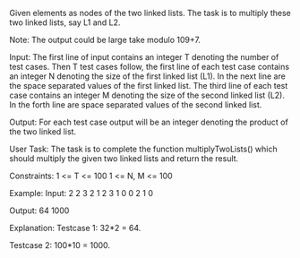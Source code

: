 Given elements as nodes of the two linked lists. The task is to multiply these two linked lists, say L1 and L2. 

Note: The output could be large take modulo 109+7.

Input:
The first line of input contains an integer T denoting the number of test cases. Then T test cases follow, the first line of each test case contains an integer N denoting the size of the first linked list (L1). In the next line are the space separated values of the first linked list. The third line of each test case contains an integer M denoting the size of the second linked list (L2). In the forth line are space separated values of the second linked list.

Output:
For each test case output will be an integer denoting the product of the two linked list.

User Task:
The task is to complete the function multiplyTwoLists() which should multiply the given two linked lists and return the result.

Constraints:
1 <= T <= 100
1 <= N, M <= 100

Example:
Input:
2
2
3 2
1
2
3
1 0 0
2
1 0 

Output:
64
1000

Explanation:
Testcase 1: 32*2 = 64.

Testcase 2: 100*10 = 1000.
